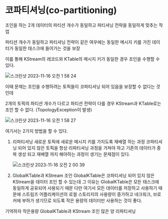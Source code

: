 # 코파티셔닝(co-partitioning)

조인을 하는 2개 데이터의 파티션 개수가 동일하고 파티셔닝 전략을 동일하게 맞추는 작업

파티션 개수가 동일하고 파티셔닝 전략이 같은 여우에는 동일한 메시지 키를 가진 데이터가 동일한 태스크에 들어가는 것을 보장

이를 통해 KStream의 레코드와 KTable의 메시지 키가 동일한 경우 조인을 수행할 수 있다.

![스크린샷 2023-11-16 오전 1 58 24](https://github.com/kibongcoders/Study/assets/54662349/142b92fb-c4c1-4722-bb69-d6e89e717811)

이때 문제는 조인을 수행하려는 토픽들이 코파티셔닝 되어 있음을 보장할 수 없다는 것인데

2개의 토픽의 파티션 개수가 다르고 파티션 전략이 다를 경우 KStream과 KTable로는 조인 할 수 없다. (TopologyException이 발생)

![스크린샷 2023-11-16 오전 1 58 27](https://github.com/kibongcoders/Study/assets/54662349/29849ec6-c0a9-4deb-a1e3-3ea47bec4fd8)

여기서는 2가지 방법을 할 수 있다.

1. 리파티셔닝
   새로운 토픽에 새로운 메시지 키를 가지도록 재배열 하는 과정
   코파티셔닝 되어 있지 않은 토픽을 항상 리파티셔닝 과정을 거쳐야 하고 기존의 데이터가 중복 생성 되고 재배열 까지 해야하는 과정이 생기는 문제점이 있다.
   
   ![스크린샷 2023-11-16 오전 2 00 39](https://github.com/kibongcoders/Study/assets/54662349/74cb0785-8bdf-4d1e-a83f-0437bc6e667d)

3. GlobalKTable과 KStream 조인
   GlobalKTable은 코파티셔닝 되어 있지 않은 KStream을 데이터 조인 할 수 있는데 그 이유는 GlobalKTable은 모든 태스크에 동일하게 공유되어 사용되기 때문
   다만 여기서 모든 데이터를 저장하고 사용하기 때문에 스트림즈 어플리케이션의 로컬 스토리지의 사용량이 증가하고 네크워크, 브로커에 부하가 생기므로 되도록 작은 용량의 데이터만 사용하는 것이 좋다.

기억하자 작은용량 GlobalKTable과 KStream 조인 많은 양 리파티셔닝
